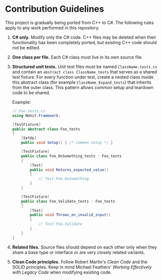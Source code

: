 # Contribution Guidelines

This project is gradually being ported from C++ to C#. The following rules
apply to any work performed in this repository.

1. **C# only.** Modify only the C# code. C++ files may be deleted when their
   functionality has been completely ported, but existing C++ code should not be
   edited.
2. **One class per file.** Each C# class must live in its own source file.
3. **Structured unit tests.** Unit test files must be named
   `ClassName.tests.cs` and contain an `abstract class ClassName_tests` that
   serves as a shared test fixture. For every function under test, create a
   nested class inside this abstract class (for example
   `ClassName_Expand_tests`) that inherits from the outer class. This pattern
   allows common setup and teardown code to be shared.

   Example:

   ```csharp
   // Foo.tests.cs
   using NUnit.Framework;

   [TestFixture]
   public abstract class Foo_tests
   {
       [SetUp]
       public void Setup() { /* common setup */ }

       [TestFixture]
       public class Foo_DoSomething_tests : Foo_tests
       {
           [Test]
           public void Returns_expected_value()
           {
               // Test Foo.DoSomething
           }
       }

       [TestFixture]
       public class Foo_Validate_tests : Foo_tests
       {
           [Test]
           public void Throws_on_invalid_input()
           {
               // Test Foo.Validate
           }
       }
   }
   ```
4. **Related files.** Source files should depend on each other only when they
   share a base type or interface or are very closely related variants.
5. **Clean Code principles.** Follow Robert Martin's *Clean Code* and the
   SOLID principles. Keep in mind Michael Feathers' *Working Effectively with
   Legacy Code* when modifying existing code.
